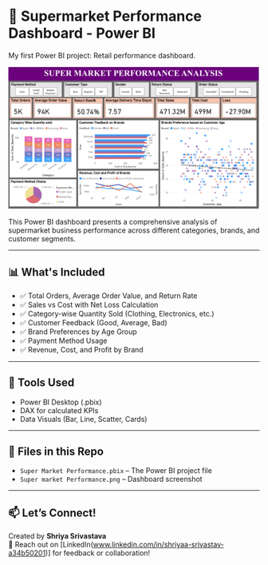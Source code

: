 

# 🛒 Supermarket Performance Dashboard - Power BI #
My first Power BI project: Retail performance dashboard.

![Dashboard Screenshot](Super%20market%20Performance.png)

This Power BI dashboard presents a comprehensive analysis of supermarket business performance across different categories, brands, and customer segments.

---

## 📊 What's Included

- ✅ Total Orders, Average Order Value, and Return Rate
- ✅ Sales vs Cost with Net Loss Calculation
- ✅ Category-wise Quantity Sold (Clothing, Electronics, etc.)
- ✅ Customer Feedback (Good, Average, Bad)
- ✅ Brand Preferences by Age Group
- ✅ Payment Method Usage
- ✅ Revenue, Cost, and Profit by Brand

---

## 🧰 Tools Used

- Power BI Desktop (.pbix)
- DAX for calculated KPIs
- Data Visuals (Bar, Line, Scatter, Cards)

---

## 📁 Files in this Repo

- `Super Market Performance.pbix` – The Power BI project file
- `Super market Performance.png` – Dashboard screenshot

---

## 📫 Let’s Connect!

Created by **Shriya Srivastava**  
📧 Reach out on [LinkedIn(www.linkedin.com/in/shriyaa-srivastav-a34b50201)] for feedback or collaboration!

